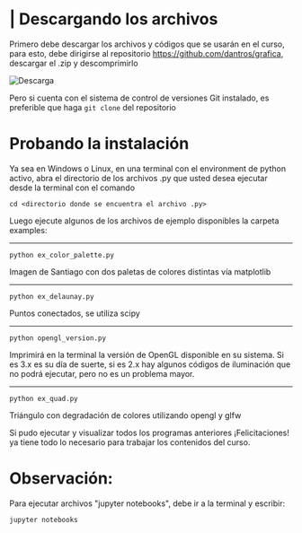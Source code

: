|
Descargando los archivos
=======

Primero debe descargar los archivos y códigos que se usarán en el curso, para esto, debe dirigirse al repositorio https://github.com/dantros/grafica, descargar el .zip y descomprimirlo

![Descarga](./captures/git_files.jpg)

Pero si cuenta con el sistema de control de versiones Git instalado, es preferible que haga ``git clone`` del repositorio

Probando la instalación
=======================

Ya sea en Windows o Linux, en una terminal con el environment de python activo, abra el directorio de los archivos .py que usted desea ejecutar desde la terminal con el comando

    cd <directorio donde se encuentra el archivo .py>

Luego ejecute algunos de los archivos de ejemplo disponibles la carpeta examples:

---

    python ex_color_palette.py 

Imagen de Santiago con dos paletas de colores distintas vía matplotlib

---

    python ex_delaunay.py 

Puntos conectados, se utiliza scipy

---

    python opengl_version.py   

Imprimirá en la terminal la versión de OpenGL disponible en su sistema. Si es 3.x es su día de suerte, si es 2.x hay algunos códigos de iluminación que no podrá ejecutar, pero no es un problema mayor.

---

    python ex_quad.py

Triángulo con degradación de colores utilizando opengl y glfw

Si pudo ejecutar y visualizar todos los programas anteriores ¡Felicitaciones! ya tiene todo lo necesario para trabajar los contenidos del curso.

Observación:
============

Para ejecutar archivos "jupyter notebooks", debe ir a la terminal y escribir:

    jupyter notebooks
